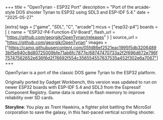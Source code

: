 +++
title = "OpenTyrian - ESP32 Port"
description = "Port of the arcade-style DOS shooter Tyrian to ESP32 using SDL3 and ESP-IDF 5.4."
date = "2025-05-27"

[extra]
tags = ["game", "SDL", "C", "arcade"]
mcus = ["esp32-p4"]
boards = [
  { name = "ESP32-P4-Function-EV-Board", flash_url = "https://github.com/georgik/OpenTyrian/releases" }
]
source_url = "https://github.com/georgik/OpenTyrian"
images = ["https://camo.githubusercontent.com/05fd86ef2521eac1995f5db32064893bf5e940c8d80725009bfe71ab6fc7877e/68747470733a2f2f696d672e796f75747562652e636f6d2f76692f554c356554557637535a452f302e6a7067"]
+++

OpenTyrian is a port of the classic DOS game Tyrian to the ESP32 platform.

Originally ported by Gadget Workbench, this version was updated to run on newer ESP32 boards with ESP-IDF 5.4 and SDL3 from the Espressif Component Registry. Game data is stored in flash memory to improve reliability over SD cards.

**Storyline**:
You play as Trent Hawkins, a fighter pilot battling the MicroSol corporation to save the galaxy, in this fast-paced vertical scrolling shooter.
